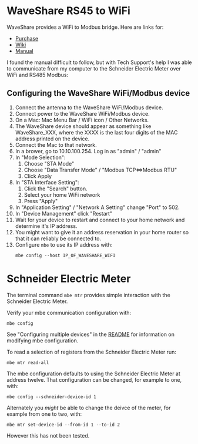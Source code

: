 # WaveShare RS45 to WiFi

WaveShare provides a WiFi to Modbus bridge. Here are links for:

* [Purchase](https://www.waveshare.com/rs485-to-wifi-eth.htm)
* [Wiki](https://www.waveshare.com/wiki/RS485_TO_WIFI/ETH)
* [Manual](https://files.waveshare.com/upload/6/61/RS485-TO-WIFI-ETH-User-Manual-EN.pdf)

I found the manual difficult to follow, but with Tech Support's help I was able
to communicate from my computer to the Schneider Electric Meter over WiFi and
RS485 Modbus: 

## Configuring the WaveShare WiFi/Modbus device

1. Connect the antenna to the WaveShare WiFi/Modbus device.
2. Connect power to the WaveShare WiFi/Modbus device.
3. On a Mac: Mac Menu Bar / WiFi icon / Other Networks. 
4. The WaveShare device should appear as something like WaveShare_XXX, where the
   XXXX is the last four digits of the MAC address printed on the device. 
5. Connect the Mac to that network. 
6. In a brower, go to 10.10.100.254. Log in as "admin" / "admin" 
7. In "Mode Selection":
   1. Choose "STA Mode"
   2. Choose "Data Transfer Mode" / "Modbus TCP<=>Modbus RTU"
   3. Click Apply
8. In "STA Interface Setting":
   1. Click the "Search" button. 
   2. Select your home WiFi network
   3. Press "Apply"
9. In "Application Setting" / "Network A Setting" change "Port" to 502. 
10. In "Device Management" click "Restart"
11. Wait for your device to restart and connect to your home network and
    determine it's IP address. 
12. You might want to give it an address reservation in your home router so that
    it can reliably be connected to.
13. Configure `mbe` to use its IP address with: 
    ```shell
    mbe config --host IP_OF_WAVESHARE_WIFI
    ```

# Schneider Electric Meter

The terminal command `mbe mtr` provides simple interaction with the Schneider
Electric Meter. 

Verify your mbe communication configuration with: 
```shell
mbe config
``` 

See "Configuring multiple devices" in the [README](./README.md) for information
on modifying mbe configuration.

To read a selection of registers from the Schneider Electric Meter run: 
```shell
mbe mtr read-all
```

The mbe configuration defaults to using the Schneider Electric Meter at address
twelve. That configuration can be changed, for example to one, with: 

```shell
mbe config --schneider-device-id 1
```

Alternately you *might* be able to change the deivce of the meter, for
example from one to two, with: 

```
mbe mtr set-device-id --from-id 1 --to-id 2
```

However this has not been tested.

